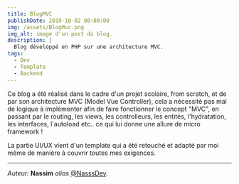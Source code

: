 ```yaml
---
title: BlogMVC
publishDate: 2019-10-02 00:00:00
img: /assets/BlogMvc.png
img_alt: image d'un post du blog.
description: |
  Blog développé en PHP sur une architecture MVC.
tags:
  - Dev
  - Template
  - Backend
---
```


Ce blog a été réalisé dans le cadre d'un projet scolaire, from scratch, et de par son architecture MVC (Model Vue Controller), cela a nécessité pas mal de logique à implémenter afin de faire fonctionner le concept "MVC", en passant par le routing, les views, les controlleurs, les entités, l'hydratation, les interfaces, l'autoload etc.. ce qui lui donne une allure de micro framework !

La partie UI/UX vient d'un template qui a été retouché et adapté par moi même de manière à couvrir toutes mes exigences.

---

_Auteur:_ **Nassim** _alias_ [@NasssDev](https://github.com/NasssDev).
